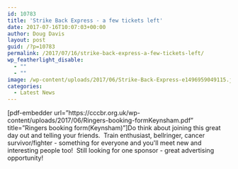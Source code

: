 ```yaml
---
id: 10783
title: 'Strike Back Express - a few tickets left'
date: 2017-07-16T10:07:03+00:00
author: Doug Davis
layout: post
guid: /?p=10783
permalink: /2017/07/16/strike-back-express-a-few-tickets-left/
wp_featherlight_disable:
  - ""
  - ""
image: /wp-content/uploads/2017/06/Strike-Back-Express-e1496959049115.jpg
categories:
  - Latest News
---
```

<p style="text-align: left;">
  [pdf-embedder url=&#8221;https://cccbr.org.uk/wp-content/uploads/2017/06/Ringers-booking-formKeynsham.pdf&#8221; title=&#8221;Ringers booking form(Keynsham)&#8221;]Do think about joining this great day out and telling your friends.  Train enthusiast, bellringer, cancer survivor/fighter - something for everyone and you&apos;ll meet new and interesting people too!  Still looking for one sponsor - great advertising opportunity!
</p>
